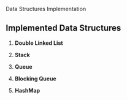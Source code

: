 Data Structures Implementation

## Implemented Data Structures

1. **Double Linked List**

2. **Stack**

3. **Queue** 

4. **Blocking Queue** 

5. **HashMap** 
